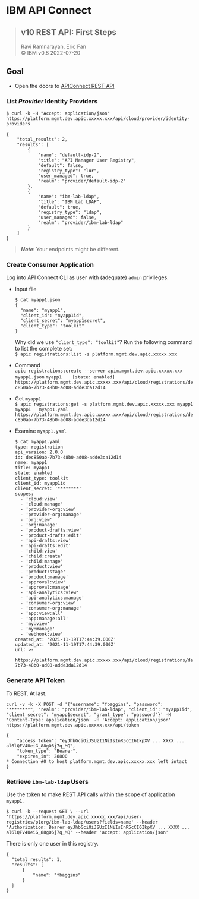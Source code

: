 # IBM API Connect  
> ## v10 REST API: First Steps  
>  Ravi Ramnarayan, Eric Fan    
>  &copy; IBM v0.8  2022-07-20   

## Goal
- Open the doors to [APIConnect REST API](https://apic-api.apiconnect.ibmcloud.com/v10/)  


### List *Provider* Identity  Providers  

`$ curl -k -H "Accept: application/json" https://platform.mgmt.dev.apic.xxxxx.xxx/api/cloud/provider/identity-providers`
```
{
    "total_results": 2,
    "results": [
        {
            "name": "default-idp-2",
            "title": "API Manager User Registry",
            "default": false,
            "registry_type": "lur",
            "user_managed": true,
            "realm": "provider/default-idp-2"
        },
        {
            "name": "ibm-lab-ldap",
            "title": "IBM Lab LDAP",
            "default": true,
            "registry_type": "ldap",
            "user_managed": false,
            "realm": "provider/ibm-lab-ldap"
        }
    ]
}

```
> ***Note***: Your endpoints might be different.


### Create Consumer Application  
Log into API Connect CLI as user with (adequate) `admin` privileges.  

- Input file  

  ```
  $ cat myapp1.json
  {
    "name": "myapp1",
    "client_id": "myapp1id",
    "client_secret": "myapp1secret",
    "client_type": "toolkit"
  }  
  ```  

  Why did we use `"client_type": "toolkit"`? Run the following command to list the complete set:  
  `$ apic registrations:list -s platform.mgmt.dev.apic.xxxxx.xxx`  

- Command  
  `apic registrations:create --server apim.mgmt.dev.apic.xxxxx.xxx myapp1.json`
  `myapp1    [state: enabled]   https://platform.mgmt.dev.apic.xxxxx.xxx/api/cloud/registrations/dec850ab-7b73-48b0-ad08-adde3da12d14`  

- Get `myapp1`  
`$ apic registrations:get -s platform.mgmt.dev.apic.xxxxx.xxx myapp1`  
`myapp1   myapp1.yaml   https://platform.mgmt.dev.apic.xxxxx.xxx/api/cloud/registrations/dec850ab-7b73-48b0-ad08-adde3da12d14 `  

- Examine `myapp1.yaml`  

  ```  
  $ cat myapp1.yaml  
  type: registration  
  api_version: 2.0.0  
  id: dec850ab-7b73-48b0-ad08-adde3da12d14  
  name: myapp1  
  title: myapp1  
  state: enabled  
  client_type: toolkit  
  client_id: myapp1id  
  client_secret: '********'  
  scopes:  
    - 'cloud:view'  
    - 'cloud:manage'  
    - 'provider-org:view'  
    - 'provider-org:manage'  
    - 'org:view'  
    - 'org:manage'  
    - 'product-drafts:view'  
    - 'product-drafts:edit'  
    - 'api-drafts:view'  
    - 'api-drafts:edit'  
    - 'child:view'  
    - 'child:create'  
    - 'child:manage'  
    - 'product:view'  
    - 'product:stage'  
    - 'product:manage'  
    - 'approval:view'  
    - 'approval:manage'  
    - 'api-analytics:view'  
    - 'api-analytics:manage'  
    - 'consumer-org:view'  
    - 'consumer-org:manage'  
    - 'app:view:all'  
    - 'app:manage:all'  
    - 'my:view'  
    - 'my:manage'  
    - 'webhook:view'  
  created_at: '2021-11-19T17:44:39.000Z'  
  updated_at: '2021-11-19T17:44:39.000Z'  
  url: >-  
    https://platform.mgmt.dev.apic.xxxxx.xxx/api/cloud/registrations/dec850ab-7b73-48b0-ad08-adde3da12d14  
  ```    

### Generate API Token  
To REST. At last.

  `curl -v -k -X POST -d '{"username": "fbaggins", "password": "********", "realm": "provider/ibm-lab-ldap", "client_id": "myapp1id", "client_secret": "myapp1secret", "grant_type": "password"}' -H 'Content-Type: application/json' -H 'Accept: application/json' https://platform.mgmt.dev.apic.xxxxx.xxx/api/token`  

  ```  
  {  
      "access_token": "eyJhbGciOiJSUzI1NiIsInR5cCI6IkpXV ... XXXX ... al6lQFV4UeiG_88gO6j7q_MQ",  
      "token_type": "Bearer",  
      "expires_in": 28800  
  * Connection #0 to host platform.mgmt.dev.apic.xxxxx.xxx left intact  
  }  
  ```  

### Retrieve `ibm-lab-ldap` Users  
Use the token to make REST API calls within the scope of application `myapp1`.  


`$ curl -k --request GET \
  --url 'https://platform.mgmt.dev.apic.xxxxx.xxx/api/user-registries/p1org/ibm-lab-ldap/users?fields=name' --header 'Authorization: Bearer eyJhbGciOiJSUzI1NiIsInR5cCI6IkpXV ... XXXX ... al6lQFV4UeiG_88gO6j7q_MQ' --header 'accept: application/json'`  

There is only one user in this registry.   

  ```  
{  
    "total_results": 1,  
    "results": [  
        {  
            "name": "fbaggins"  
        }  
    ]  
}  
```  
